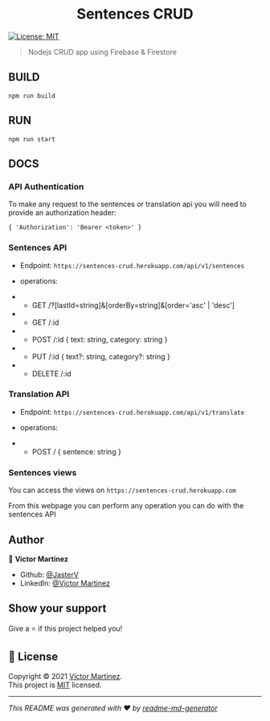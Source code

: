 <h1 align="center">Sentences CRUD</h1>
<p>
  <a href="https://mit-license.org/" target="_blank">
    <img alt="License: MIT" src="https://img.shields.io/badge/License-MIT-yellow.svg" />
  </a>
</p>

> Nodejs CRUD app using Firebase & Firestore

## BUILD

`npm run build`

## RUN

`npm run start`

## DOCS

### API Authentication

To make any request to the sentences or translation api you will need to provide
an authorization header:

`{ 'Authorization': 'Bearer <token>' }`

### Sentences API

- Endpoint: `https://sentences-crud.herokuapp.com/api/v1/sentences`

- operations:
-
  - GET /?[lastId=string]&[orderBy=string]&[order='asc' | 'desc']
-
  - GET /:id
-
  - POST /:id { text: string, category: string }
-
  - PUT /:id { text?: string, category?: string }
-
  - DELETE /:id

### Translation API

- Endpoint: `https://sentences-crud.herokuapp.com/api/v1/translate`

- operations:
-
  - POST / { sentence: string }

### Sentences views

You can access the views on `https://sentences-crud.herokuapp.com`

From this webpage you can perform any operation you can do with the sentences
API

## Author

👤 **Victor Martinez**

- Github: [@JasterV](https://github.com/JasterV)
- LinkedIn: [@Victor Martinez](https://linkedin.com/in/victor-martinez-montane)

## Show your support

Give a ⭐️ if this project helped you!

## 📝 License

Copyright © 2021 [Victor Martinez](https://github.com/JasterV).<br /> This
project is [MIT](https://mit-license.org/) licensed.

---

_This README was generated with ❤️ by
[readme-md-generator](https://github.com/kefranabg/readme-md-generator)_
